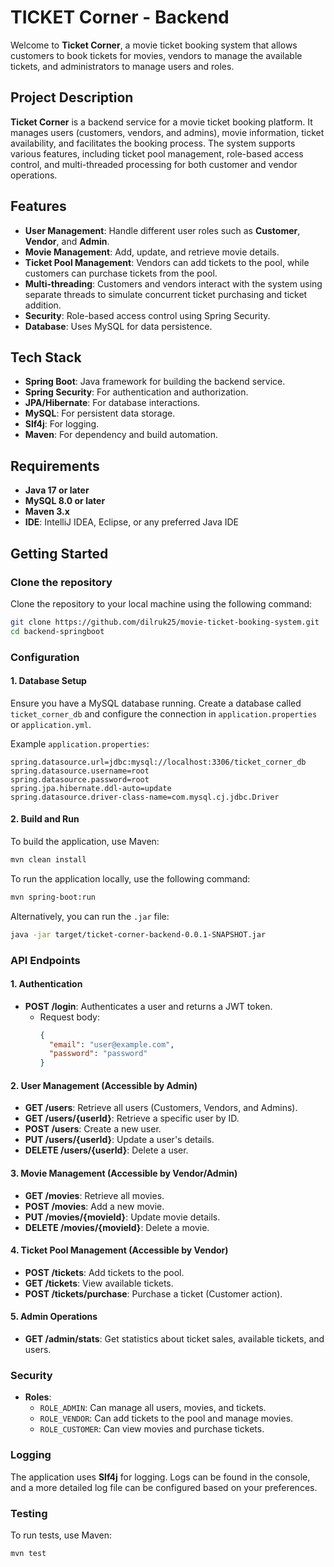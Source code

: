 # TICKET Corner - Backend

Welcome to **Ticket Corner**, a movie ticket booking system that allows customers to book tickets for movies, vendors to manage the available tickets, and administrators to manage users and roles.

## Project Description

**Ticket Corner** is a backend service for a movie ticket booking platform. It manages users (customers, vendors, and admins), movie information, ticket availability, and facilitates the booking process. The system supports various features, including ticket pool management, role-based access control, and multi-threaded processing for both customer and vendor operations.

## Features

- **User Management**: Handle different user roles such as **Customer**, **Vendor**, and **Admin**.
- **Movie Management**: Add, update, and retrieve movie details.
- **Ticket Pool Management**: Vendors can add tickets to the pool, while customers can purchase tickets from the pool.
- **Multi-threading**: Customers and vendors interact with the system using separate threads to simulate concurrent ticket purchasing and ticket addition.
- **Security**: Role-based access control using Spring Security.
- **Database**: Uses MySQL for data persistence.

## Tech Stack

- **Spring Boot**: Java framework for building the backend service.
- **Spring Security**: For authentication and authorization.
- **JPA/Hibernate**: For database interactions.
- **MySQL**: For persistent data storage.
- **Slf4j**: For logging.
- **Maven**: For dependency  and build automation.

## Requirements

- **Java 17 or later**
- **MySQL 8.0 or later**
- **Maven 3.x**
- **IDE**: IntelliJ IDEA, Eclipse, or any preferred Java IDE

## Getting Started

### Clone the repository

Clone the repository to your local machine using the following command:

```bash
git clone https://github.com/dilruk25/movie-ticket-booking-system.git
cd backend-springboot
```

### Configuration

#### 1. **Database Setup**

Ensure you have a MySQL database running. Create a database called `ticket_corner_db` and configure the connection in `application.properties` or `application.yml`.

Example `application.properties`:

```properties
spring.datasource.url=jdbc:mysql://localhost:3306/ticket_corner_db
spring.datasource.username=root
spring.datasource.password=root
spring.jpa.hibernate.ddl-auto=update
spring.datasource.driver-class-name=com.mysql.cj.jdbc.Driver
```

#### 2. **Build and Run**

To build the application, use Maven:

```bash
mvn clean install
```

To run the application locally, use the following command:

```bash
mvn spring-boot:run
```

Alternatively, you can run the `.jar` file:

```bash
java -jar target/ticket-corner-backend-0.0.1-SNAPSHOT.jar
```

### API Endpoints

#### 1. **Authentication**

- **POST /login**: Authenticates a user and returns a JWT token.
    - Request body:
      ```json
      {
        "email": "user@example.com",
        "password": "password"
      }
      ```

#### 2. **User Management** (Accessible by Admin)

- **GET /users**: Retrieve all users (Customers, Vendors, and Admins).
- **GET /users/{userId}**: Retrieve a specific user by ID.
- **POST /users**: Create a new user.
- **PUT /users/{userId}**: Update a user's details.
- **DELETE /users/{userId}**: Delete a user.

#### 3. **Movie Management** (Accessible by Vendor/Admin)

- **GET /movies**: Retrieve all movies.
- **POST /movies**: Add a new movie.
- **PUT /movies/{movieId}**: Update movie details.
- **DELETE /movies/{movieId}**: Delete a movie.

#### 4. **Ticket Pool Management** (Accessible by Vendor)

- **POST /tickets**: Add tickets to the pool.
- **GET /tickets**: View available tickets.
- **POST /tickets/purchase**: Purchase a ticket (Customer action).

#### 5. **Admin Operations**

- **GET /admin/stats**: Get statistics about ticket sales, available tickets, and users.

### Security

- **Roles**:
    - `ROLE_ADMIN`: Can manage all users, movies, and tickets.
    - `ROLE_VENDOR`: Can add tickets to the pool and manage movies.
    - `ROLE_CUSTOMER`: Can view movies and purchase tickets.

### Logging

The application uses **Slf4j** for logging. Logs can be found in the console, and a more detailed log file can be configured based on your preferences.

### Testing

To run tests, use Maven:

```bash
mvn test
```